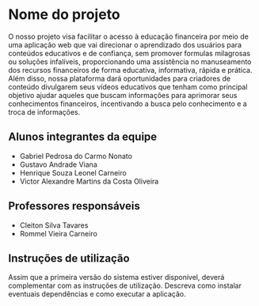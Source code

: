 # Nome do projeto

O nosso projeto visa facilitar o acesso à educação financeira por meio de uma aplicação web que vai direcionar o aprendizado dos usuários para conteúdos educativos e de confiança, sem promover formulas milagrosas ou soluções infalíveis, proporcionando uma assistência no manuseamento dos recursos financeiros de forma educativa, informativa, rápida e prática. Além disso, nossa plataforma dará oportunidades para criadores de conteúdo divulgarem seus vídeos educativos que tenham como principal objetivo ajudar aqueles que buscam informações para aprimorar seus conhecimentos financeiros, incentivando a busca pelo conhecimento e a troca de informações.

## Alunos integrantes da equipe

* Gabriel Pedrosa do Carmo Nonato
* Gustavo Andrade Viana
* Henrique Souza Leonel Carneiro
* Victor Alexandre Martins da Costa Oliveira

## Professores responsáveis

* Cleiton Silva Tavares
* Rommel Vieira Carneiro

## Instruções de utilização

Assim que a primeira versão do sistema estiver disponível, deverá complementar com as instruções de utilização. Descreva como instalar eventuais dependências e como executar a aplicação.
